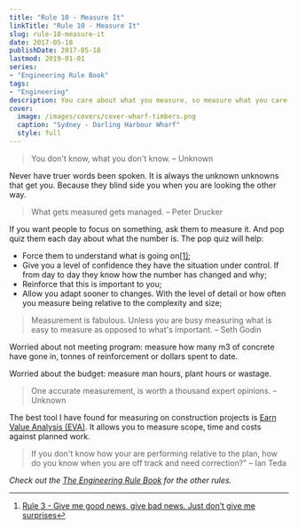 ```yaml
---
title: "Rule 10 - Measure It"
linkTitle: "Rule 10 - Measure It"
slug: rule-10-measure-it
date: 2017-05-18
publishDate: 2017-05-18
lastmod: 2019-01-01
series:
- "Engineering Rule Book"
tags: 
- "Engineering"
description: You care about what you measure, so measure what you care about.
cover:
  image: /images/covers/cover-wharf-timbers.png
  caption: "Sydney - Darling Harbour Wharf"
  style: full
---
```


> You don't know, what you don't know. – Unknown

Never have truer words been spoken. It is always the unknown unknowns that get you. Because they blind side you when you are looking the other way.

> What gets measured gets managed. – Peter Drucker

If you want people to focus on something, ask them to measure it. And pop quiz them each day about what the number is. The pop quiz will help:

- Force them to understand what is going on[[1]]([1]);
- Give you a level of confidence they have the situation under control. If from day to day they know how the number has changed and why;
- Reinforce that this is important to you;
- Allow you adapt sooner to changes. With the level of detail or how often you measure being relative to the complexity and size;

> Measurement is fabulous. Unless you are busy measuring what is easy to measure as opposed to what's important. – Seth Godin

Worried about not meeting program: measure how many m3 of concrete have gone in, tonnes of reinforcement or dollars spent to date.

Worried about the budget: measure man hours, plant hours or wastage.

> One accurate measurement, is worth a thousand expert opinions. – Unknown

The best tool I have found for measuring on construction projects is [Earn Value Analysis (EVA)](https://en.wikipedia.org/wiki/Earned_value_management). It allows you to measure scope, time and costs against planned work.

> If you don't know how your are performing relative to the plan, how do you know when you are off track and need correction?" – Ian Teda

*Check out the [The Engineering Rule Book](/engineering-rules/) for the other rules.*

---

1. [Rule 3 - Give me good news, give bad news. Just don’t give me surprises](/blog/rule-3-dont-give-me-surprises)[↩︎](↩︎)